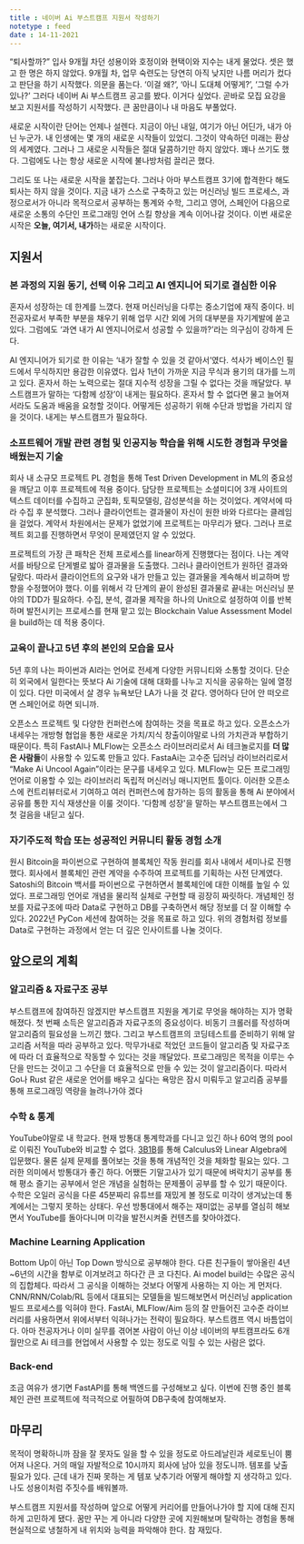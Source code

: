 ```yaml
---
title : 네이버 Ai 부스트캠프 지원서 작성하기
notetype : feed
date : 14-11-2021
---
```


“퇴사할까?” 입사 9개월 차던 성용이와 호정이와 현택이와 지수는 내게 물었다. 셋은 했고 한 명은 하지 않았다. 9개월 차, 업무 숙련도는 당연히 아직 낮지만 나름 머리가 컸다고 판단을 하기 시작했다. 의문을 품는다. ‘이걸 왜?’, ‘아니 도대체 어떻게?’, ‘그럴 수가 있나?’ 그러다 네이버 Ai 부스트캠프 공고를 봤다. 이거다 싶었다. 곧바로 모집 요강을 보고 지원서를 작성하기 시작했다. 큰 꿈만큼이나 내 마음도 부풀었다.

새로운 시작이란 단어는 언제나 설렌다. 지금이 아닌 내일, 여기가 아닌 어딘가, 내가 아닌 누군가. 내 인생에는 몇 개의 새로운 시작들이 있었디. 그것이 약속하던 미래는 환상의 세계였다. 그러나 그 새로운 시작들은 절대 달콤하기만 하지 않았다. 꽤나 쓰기도 했다. 그럼에도 나는 항상 새로운 시작에 불나방처럼 끌리곤 했다. 

그리도 또 나는 새로운 시작을 붙잡는다. 그러나 아마 부스트캠프 3기에 합격한다 해도 퇴사는 하지 않을 것이다. 지금 내가 스스로 구축하고 있는 머신러닝 빌드 프로세스, 과정으로서가 아니라 목적으로서 공부하는 통계와 수학, 그리고 영어, 스페인어 다음으로 새로운 소통의 수단인 프로그래밍 언어 스킬 향상을 계속 이어나갈 것이다. 이번 새로운 시작은 **오늘, 여기서, 내가**하는 새로운 시작이다. 

## 지원서
### 본 과정의 지원 동기, 선택 이유 그리고 AI 엔지니어 되기로 결심한 이유
혼자서 성장하는 데 한계를 느꼈다. 현재 머신러닝을 다루는 중소기업에 재직 중이다. 비전공자로서 부족한 부분을 채우기 위해 업무 시간 외에 거의 대부분을 자기계발에 쏟고 있다. 그럼에도 ‘과연 내가 AI 엔지니어로서 성공할 수 있을까?’라는 의구심이 강하게 든다. 

AI 엔지니어가 되기로 한 이유는 ‘내가 잘할 수 있을 것 같아서’였다. 석사가 베이스인 필드에서 무식하지만 용감한 이유였다. 입사 1년이 가까운 지금 무식과 용기의 대가를 느끼고 있다. 혼자서 하는 노력으로는 절대 지수적 성장을 그릴 수 없다는 것을 깨달았다. 부스트캠프가 말하는 ‘다함께 성장’이 내게는 필요하다. 혼자서 할 수 없다면 물고 늘어져서라도 도움과 배움을 요청할 것이다. 어떻게든 성공하기 위해 수단과 방법을 가리지 않을 것이다. 내게는 부스트캠프가 필요하다.

### 소프트웨어 개발 관련 경험 및 인공지능 학습을 위해 시도한 경험과 무엇을 배웠는지 기술
회사 내 소규모 프로젝트 PL 경험을 통해 Test Driven Development in ML의 중요성을 깨닫고 이후 프로젝트에 적용 중이다. 담당한 프로젝트는 소셜미디어 3개 사이트의 텍스트 데이터를 수집하고 군집화, 토픽모델링, 감성분석을 하는 것이었다. 계약서에 따라 수집 후 분석했다. 그러나 클라이언트는 결과물이 자신이 원한 바와 다르다는 클레임을 걸었다. 계약서 차원에서는 문제가 없었기에 프로젝트는 마무리가 됐다. 그러나 프로젝트 회고를 진행하면서 무엇이 문제였던지 알 수 있었다.

프로젝트의 가장 큰 패착은 전체 프로세스를 linear하게 진행했다는 점이다. 나는 계약서를 바탕으로 단게별로 밟아 결과물을 도출했다. 그러나 클라이언트가 원하던 결과와 달랐다. 따라서 클라이언트의 요구와 내가 만들고 있는 결과물을 계속해서 비교하며 방향을 수정했어야 했다. 이를 위해서 각 단계의 끝이 완성된 결과물로 끝내는 머신러닝 분야의 TDD가 필요하다. 수집, 분석, 결과물 제작을 하나의 Unit으로 설정하여 이를 반복하며 발전시키는 프로세스를 현재 맡고 있는 Blockchain Value Assessment Model을 build하는 데 적용 중이다.

### 교육이 끝나고 5년 후의 본인의 모습을 묘사
5년 후의 나는 파이썬과 AI라는 언어로 전세계 다양한 커뮤니티와 소통할 것이다. 단순히 외국에서 일한다는 뜻보다 Ai 기술에 대해 대화를 나누고 지식을 공유하는 일에 열정이 있다. 다만 미국에서 살 경우 뉴욕보단 LA가 나을 것 같다. 영어하다 단어 안 떠오르면 스페인어로 하면 되니까.

오픈소스 프로젝트 및 다양한 컨퍼런스에 참여하는 것을 목표로 하고 있다. 오픈소스가 내세우는 개방형 협업을 통한 새로운 가치/지식 창출이야말로 나의 가치관과 부합하기 때문이다. 특히 FastAI나 MLFlow는 오픈소스 라이브러리로서 Ai 테크놀로지를 **더 많은 사람들**이 사용할 수 있도록 만들고 있다. FastaAi는 고수준 딥러닝 라이브러리로서 “Make Ai Uncool Again”이라는 문구를 내세우고 있다. MLFlow는 모든 프로그래밍 언어로 이용할 수 있는 라이브러리 독립적 머신러닝 매니지먼트 툴이다. 이러한 오픈소스에 컨트리뷰터로서 기여하고 여러 컨퍼런스에 참가하는 등의 활동을 통해 Ai 분야에서 공유를 통한 지식 재생산을 이룰 것이다. '다함께 성장'을 말하는 부스트캠프는에서 그 첫 걸음을 내딛고 싶다.

### 자기주도적 학습 또는 성공적인 커뮤니티 활동 경험 소개
원시 Bitcoin을 파이썬으로 구현하여 블록체인 작동 원리를 회사 내에서 세미나로 진행했다. 회사에서 블록체인 관련 계약을 수주하여 프로젝트를 기획하는 사전 단계였다. Satoshi의 Bitcoin 백서를 파이썬으로 구현하면서 블록체인에 대한 이해를 높일 수 있었다. 프로그래밍 언어로 개념을 물리적 실체로 구현할 때 굉장히 짜릿하다. 개념체인 정보를 자료구조에 따라 Data로 구현하고 DB를 구축하면서 해당 정보를 더 잘 이해할 수 있다. 2022년 PyCon 세션에 참여하는 것을 목표로 하고 있다. 위의 경험처럼 정보를 Data로 구현하는 과정에서 얻는 더 깊은 인사이트를 나눌 것이다. 

## 앞으로의 계획
### 알고리즘 & 자료구조 공부
부스트캠프에 참여하진 않겠지만 부스트캠프 지원을 계기로 무엇을 해야하는 지가 명확해졌다. 첫 번째 소득은 알고리즘과 자료구조의 중요성이다. 비동기 크롤러를 작성하며 알고리즘의 필요성을 느끼긴 했다. 그리고 부스트캠프의 코딩테스트를 준비하기 위해 알고리즘 서적을 따라 공부하고 있다. 막무가내로 적었던 코드들이 알고리즘 및 자료구조에 따라 더 효율적으로 작동할 수 있다는 것을 깨달았다. 프로그래밍은 목적을 이루는 수단을 만드는 것이고 그 수단을 더 효율적으로 만들 수 있는 것이 알고리즘이다. 따라서 Go나 Rust 같은 새로운 언어를 배우고 싶다는 욕망은 잠시 미뤄두고 알고리즘 공부를 통해 프로그래밍 역량을 늘려나가야 겠다

### 수학 & 통계
YouTube야말로 내 학교다. 현재 방통대 통계학과를 다니고 있긴 하나 60억 명의 pool로 이뤄진 YouTube와 비교할 수 없다. [3B1B](https://www.youtube.com/watch?v=F3Qixy-r_rQ)를 통해 Calculus와 Linear Algebra에 입문했다. 물론 실제 문제를 풀어보는 것을 통해 개념적인 것을 체화할 필요는 있다. 그러한 의미에서 방통대가 좋긴 하다. 어쨌든 기말고사가 있기 때문에 벼락치기 공부를 통해 평소 즐기는 공부에서 얻은 개념을 실험하는 문제풀이 공부를 할 수 있기 때문이다. 수학은 오일러 공식을 다룬 45분짜리 유튜브를 재밌게 볼 정도로 미각이 생겨났는데 통계에서는 그렇지 못하는 상태다. 우선 방통대에서 해주는 재미없는 공부를 열심히 해보면서 YouTube를 돌아다니며 미각을 발전시켜줄 컨텐츠를 찾아야겠다. 

### Machine Learning Application
Bottom Up이 아닌 Top Down 방식으로 공부해야 한다. 다른 친구들이 쌓아올린 4년~6년의 시간을 함부로 이겨보려고 하다간 큰 코 다친다. Ai model build는 수많은 공식의 집합체다. 따라서 그 공식을 이해하는 것보다 어떻게 사용하는 지 아는 게 먼저다. CNN/RNN/Colab/RL 등에서 대표되는 모델들을 빌드해보면서 머신러닝 application 빌드 프로세스를 익혀야 한다. FastAi, MLFlow/Aim 등의 잘 만들어진 고수준 라이브러리를 사용하면서 위에서부터 익혀나가는 전략이 필요하다. 부스트캠프 역시 바틈업이다. 아마 전공자거나 이미 실무를 겪어본 사람이 아닌 이상 네이버의 부트캠프라도 6개월만으로 Ai 테크를 현업에서 사용할 수 있는 정도로 익힐 수 있는 사람은 없다. 

### Back-end
조금 여유가 생기면 FastAPI를 통해 백엔드를 구성해보고 싶다. 이번에 진행 중인 블록체인 관련 프로젝트에 적극적으로 어필하여 DB구축에 참여해보자.

## 마무리
목적이 명확하니까 잠을 잘 못자도 일을 할 수 있을 정도로 아드레날린과 세로토닌이 뿜어져 나온다. 거의 매일 자발적으로 10시까지 회사에 남아 있을 정도니까. 템포를 낮출 필요가 있다. 근데 내가 진짜 못하는 게 템포 낮추기라 어떻게 해야할 지 생각하고 있다. 나도 성용이처럼 주짓수를 배워볼까. 

부스트캠프 지원서를 작성하며 앞으로 어떻게 커리어를 만들어나가야 할 지에 대해 진지하게 고민하게 됐다. 꿈만 꾸는 게 아니라 다양한 곳에 지원해보며 탈락하는 경험을 통해 현실적으로 냉철하게 내 위치와 능력을 파악해야 한다. 참 재밌다. 